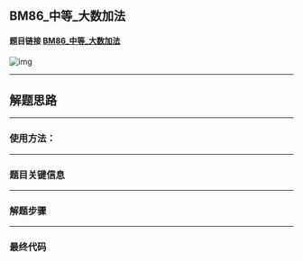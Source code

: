 ## BM86_中等_大数加法

#### 题目链接 [BM86_中等_大数加法](https://www.nowcoder.com/practice/11ae12e8c6fe48f883cad618c2e81475?tpId=295&tqId=1061819&ru=/exam/oj&qru=/ta/format-top101/question-ranking&sourceUrl=%2Fexam%2Foj)

![img](https://i.ibb.co/xF1gsss/20230707131119.png)

---
## 解题思路
---
### 使用方法：
---
### 题目关键信息



---
### 解题步骤
---

### 最终代码
```

```